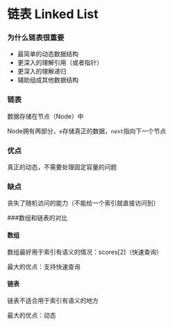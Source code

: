 # 链表 Linked List

### 为什么链表很重要

- 最简单的动态数据结构
- 更深入的理解引用（或者指针）
- 更深入的理解递归
- 辅助组成其他数据结构



### 链表

数据存储在节点（Node）中

Node拥有两部分，`e`存储真正的数据，`next`指向下一个节点



### 优点

真正的动态，不需要处理固定容量的问题



### 缺点

丧失了随机访问的能力（不能给一个索引就直接访问到）



###数组和链表的对比

#### 数组

数组最好用于索引有语义的情况：scores[2]（快速查询）

最大的优点：支持快速查询



#### 链表

链表不适合用于索引有语义的地方

最大的优点：动态

